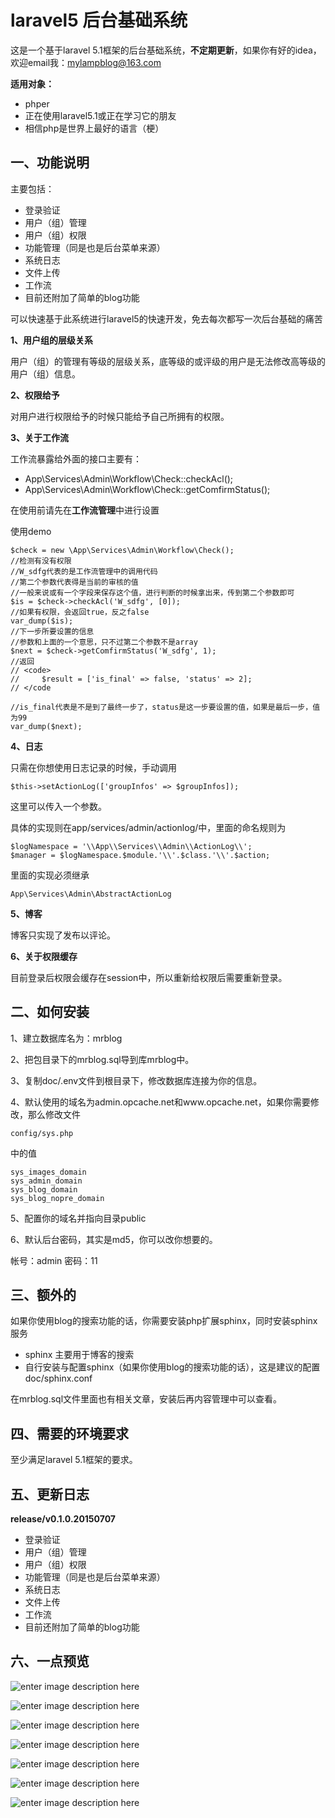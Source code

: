 # laravel5 后台基础系统

这是一个基于laravel 5.1框架的后台基础系统，**不定期更新**，如果你有好的idea，欢迎email我：mylampblog@163.com

**适用对象：**

* phper
* 正在使用laravel5.1或正在学习它的朋友
* 相信php是世界上最好的语言（梗）

一、功能说明
--------------------------

主要包括：

* 登录验证
* 用户（组）管理
* 用户（组）权限
* 功能管理（同是也是后台菜单来源）
* 系统日志
* 文件上传
* 工作流
* 目前还附加了简单的blog功能

可以快速基于此系统进行laravel5的快速开发，免去每次都写一次后台基础的痛苦

**1、用户组的层级关系**

用户（组）的管理有等级的层级关系，底等级的或评级的用户是无法修改高等级的用户（组）信息。

**2、权限给予**

对用户进行权限给予的时候只能给予自己所拥有的权限。

**3、关于工作流**

工作流暴露给外面的接口主要有：

* App\Services\Admin\Workflow\Check::checkAcl();
* App\Services\Admin\Workflow\Check::getComfirmStatus();

在使用前请先在**工作流管理**中进行设置

使用demo

	$check = new \App\Services\Admin\Workflow\Check();
	//检测有没有权限
	//W_sdfg代表的是工作流管理中的调用代码
	//第二个参数代表得是当前的审核的值
	//一般来说或有一个字段来保存这个值，进行判断的时候拿出来，传到第二个参数即可
	$is = $check->checkAcl('W_sdfg', [0]);
	//如果有权限，会返回true，反之false
	var_dump($is);
	//下一步所要设置的信息
	//参数和上面的一个意思，只不过第二个参数不是array
	$next = $check->getComfirmStatus('W_sdfg', 1);
	//返回
	// <code>
    //     $result = ['is_final' => false, 'status' => 2];
    // </code

    //is_final代表是不是到了最终一步了，status是这一步要设置的值，如果是最后一步，值为99
	var_dump($next);

**4、日志**

只需在你想使用日志记录的时候，手动调用

	$this->setActionLog(['groupInfos' => $groupInfos]);

这里可以传入一个参数。

具体的实现则在app/services/admin/actionlog/中，里面的命名规则为

	$logNamespace = '\\App\\Services\\Admin\\ActionLog\\';
    $manager = $logNamespace.$module.'\\'.$class.'\\'.$action;

 里面的实现必须继承

 	App\Services\Admin\AbstractActionLog

 **5、博客**

 博客只实现了发布以评论。

 **6、关于权限缓存**

 目前登录后权限会缓存在session中，所以重新给权限后需要重新登录。

二、如何安装
--------------------------

1、建立数据库名为：mrblog

2、把包目录下的mrblog.sql导到库mrblog中。

3、复制doc/.env文件到根目录下，修改数据库连接为你的信息。

4、默认使用的域名为admin.opcache.net和www.opcache.net，如果你需要修改，那么修改文件

    config/sys.php

中的值

    sys_images_domain
    sys_admin_domain
    sys_blog_domain
    sys_blog_nopre_domain


5、配置你的域名并指向目录public

6、默认后台密码，其实是md5，你可以改你想要的。

帐号：admin
密码：11


三、额外的
--------------------------------

如果你使用blog的搜索功能的话，你需要安装php扩展sphinx，同时安装sphinx服务

* sphinx 主要用于博客的搜索
* 自行安装与配置sphinx（如果你使用blog的搜索功能的话），这是建议的配置 doc/sphinx.conf

在mrblog.sql文件里面也有相关文章，安装后再内容管理中可以查看。

四、需要的环境要求
---------------------------------
至少满足laravel 5.1框架的要求。

五、更新日志
------------------------------------

**release/v0.1.0.20150707**

* 登录验证
* 用户（组）管理
* 用户（组）权限
* 功能管理（同是也是后台菜单来源）
* 系统日志
* 文件上传
* 工作流
* 目前还附加了简单的blog功能

六、一点预览
------------------------------------

![enter image description here](http://static.oschina.net/uploads/space/2015/0707/125515_Kdi6_1777357.png)

![enter image description here](http://static.oschina.net/uploads/space/2015/0707/125516_rtVg_1777357.png)

![enter image description here](http://static.oschina.net/uploads/space/2015/0707/125516_7Kqi_1777357.png)

![enter image description here](http://static.oschina.net/uploads/space/2015/0707/125516_Eboi_1777357.png)

![enter image description here](http://static.oschina.net/uploads/space/2015/0707/125516_HeWC_1777357.png)

![enter image description here](http://static.oschina.net/uploads/space/2015/0707/125517_c5sd_1777357.png)

![enter image description here](http://static.oschina.net/uploads/space/2015/0707/125517_D1Ra_1777357.png)